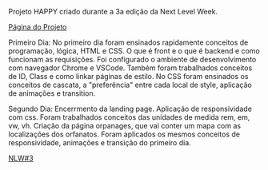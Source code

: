 Projeto HAPPY criado durante a 3a edição da Next Level Week.

<a href="https://staelsabrina.github.io/next_level_week/index.html">Página do Projeto</a><br>

Primeiro Dia:
No primeiro dia foram ensinados rapidamente conceitos de programação, lógica, HTML e CSS. O que é front e o que é backend e como funcionam as requisições. Foi configurado o ambiente de desenvolvimento com navegador Chrome e VSCode.
Também foram trabalhados conceitos de ID, Class e como linkar páginas de estilo. No CSS foram ensinados os conceitos de cascata, a "preferência" entre cada local de style, aplicação de animações e transition.


Segundo Dia:
Encerrmento da landing page. Aplicação de responsividade com css. Foram trabalhados conceitos das unidades de medida rem, em, vw, vh. Criação da página orpanages, que vai conter um mapa com as localizações dos orfanatos. Foram aplicados os mesmos conceitos de responsividade, animações e transição do primeiro dia.


<a href="https://nextlevelweek.com/">NLW#3</a>


